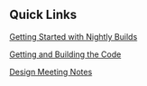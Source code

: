 ## Quick Links

[Getting Started with Nightly Builds](https://github.com/aspnet/EntityFramework/wiki/Getting-Started-with-Nightly-Builds)

[Getting and Building the Code](https://github.com/aspnet/EntityFramework/wiki/Getting-and-Building-the-Code)

[Design Meeting Notes](https://github.com/aspnet/EntityFramework/wiki/Entity-Framework-Design-Meeting-Notes)